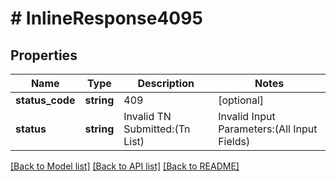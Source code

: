 # # InlineResponse4095

## Properties

Name | Type | Description | Notes
------------ | ------------- | ------------- | -------------
**status_code** | **string** | 409 | [optional]
**status** | **string** | Invalid TN Submitted:(Tn List) |  Invalid Input Parameters:(All Input Fields) | [optional]

[[Back to Model list]](../../README.md#models) [[Back to API list]](../../README.md#endpoints) [[Back to README]](../../README.md)

